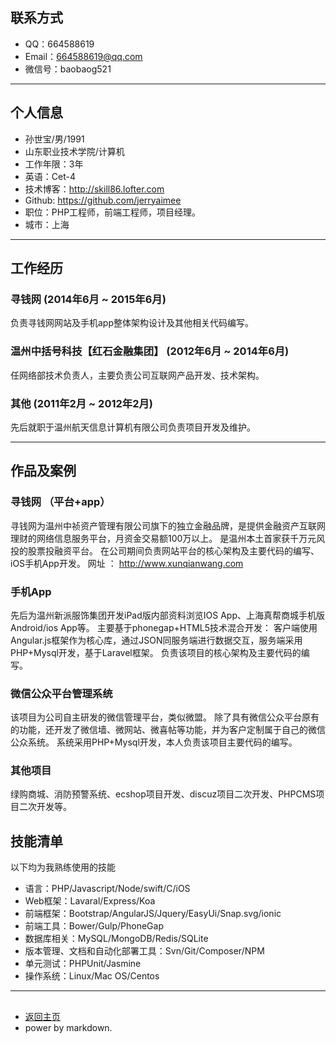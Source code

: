 ## 联系方式

- QQ：664588619
- Email：664588619@qq.com 
- 微信号：baobaog521

---

## 个人信息

 * 孙世宝/男/1991 
 * 山东职业技术学院/计算机
 * 工作年限：3年
 * 英语：Cet-4
 * 技术博客：http://skill86.lofter.com
 * Github: https://github.com/jerryaimee
 * 职位：PHP工程师，前端工程师，项目经理。
 * 城市：上海

---

## 工作经历

### 寻钱网 (2014年6月 ~ 2015年6月)
负责寻钱网网站及手机app整体架构设计及其他相关代码编写。

### 温州中括号科技【红石金融集团】 (2012年6月 ~ 2014年6月)
任网络部技术负责人，主要负责公司互联网产品开发、技术架构。

 
### 其他 (2011年2月 ~ 2012年2月)
先后就职于温州航天信息计算机有限公司负责项目开发及维护。


---

## 作品及案例

### 寻钱网 （平台+app）
寻钱网为温州中祯资产管理有限公司旗下的独立金融品牌，是提供金融资产互联网理财的网络信息服务平台，月资金交易额100万以上。
是温州本土首家获千万元风投的股票投融资平台。
在公司期间负责网站平台的核心架构及主要代码的编写、iOS手机App开发。
网址 ： http://www.xunqianwang.com

### 手机App
先后为温州新派服饰集团开发iPad版内部资料浏览IOS App、上海真帮商城手机版Android/ios App等。
主要基于phonegap+HTML5技术混合开发：
客户端使用Angular.js框架作为核心库，通过JSON同服务端进行数据交互，服务端采用PHP+Mysql开发，基于Laravel框架。
负责该项目的核心架构及主要代码的编写。

### 微信公众平台管理系统
该项目为公司自主研发的微信管理平台，类似微盟。
除了具有微信公众平台原有的功能，还开发了微信墙、微网站、微喜帖等功能，并为客户定制属于自己的微信公众系统。
系统采用PHP+Mysql开发，本人负责该项目主要代码的编写。

### 其他项目
绿购商城、消防预警系统、ecshop项目开发、discuz项目二次开发、PHPCMS项目二次开发等。



## 技能清单


以下均为我熟练使用的技能

* 语言：PHP/Javascript/Node/swift/C/iOS
* Web框架：Lavaral/Express/Koa
* 前端框架：Bootstrap/AngularJS/Jquery/EasyUi/Snap.svg/ionic
* 前端工具：Bower/Gulp/PhoneGap
* 数据库相关：MySQL/MongoDB/Redis/SQLite
* 版本管理、文档和自动化部署工具：Svn/Git/Composer/NPM
* 单元测试：PHPUnit/Jasmine
* 操作系统：Linux/Mac OS/Centos


---

##
* [返回主页](http://jerryaimee.github.io/ "Title")
* power by markdown.
